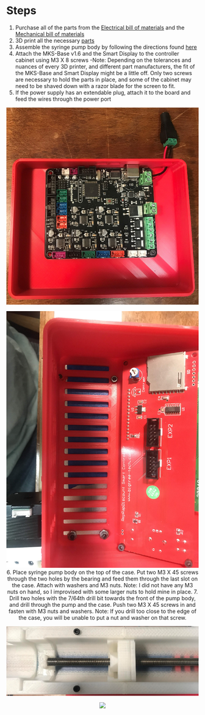 # Steps

1. Purchase all of the parts from the [Electrical bill of materials](Hardware/Bill_of_Materials/Electrical_BOM.csv) and the [Mechanical bill of materials](Hardware/Bill_of_Materials/Mechanical_BOM.csv)
2. 3D print all the necessary [parts](Hardware/Frame/3D_Printed_Parts)
3. Assemble the syringe pump body by following the directions found [here](https://www.sciencedirect.com/science/article/pii/S2468067217300822#!)
4. Attach the MKS-Base v1.6 and the Smart Display to the controller cabinet using M3 X 8 screws
  -Note: Depending on the tolerances and nuances of every 3D printer, and different part manufacturers, the fit of the MKS-Base and Smart Display might be a little off. Only two screws are necessary to hold the parts in place, and some of the cabinet may need to be shaved down with a razor blade for the screen to fit.
5. If the power supply has an extendable plug, attach it to the board and feed the wires through the power port    
  <p align="center">
  <img src="https://github.com/FOSH-following-demand/Syringe_Pump/blob/master/Photos/IMG_6279.jpg" width="700"/>
  <p align="center">
  <img src="https://github.com/FOSH-following-demand/Syringe_Pump/blob/master/Photos/IMG_6281.jpg" width="700"/>
6. Place syringe pump body on the top of the case. Put two M3 X 45 screws through the two holes by the bearing and feed them through the last slot on the case. Attach with washers and M3 nuts. Note: I did not have any M3 nuts on hand, so I improvised with some larger nuts to hold mine in place.
7. Drill two holes with the 7/64th drill bit towards the front of the pump body, and drill through the pump and the case. Push two M3 X 45 screws in and fasten with M3 nuts and washers. Note: If you drill too close to the edge of the case, you will be unable to put a nut and washer on that screw.
<p align="center">
<img src="https://github.com/FOSH-following-demand/Syringe_Pump/blob/master/Photos/IMG_6287.JPG" width="700"/>
<p align="center">
<img src="https://github.com/FOSH-following-demand/Syringe_Pump/blob/master/Photos/IMG_6281(1).JPG" width="700"/>
